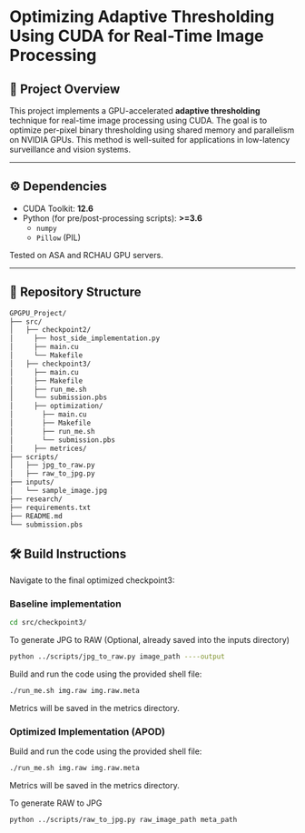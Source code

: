 # Optimizing Adaptive Thresholding Using CUDA for Real-Time Image Processing

## 📝 Project Overview

This project implements a GPU-accelerated **adaptive thresholding** technique for real-time image processing using CUDA. The goal is to optimize per-pixel binary thresholding using shared memory and parallelism on NVIDIA GPUs. This method is well-suited for applications in low-latency surveillance and vision systems.

---

## ⚙️ Dependencies

- CUDA Toolkit: **12.6**
- Python (for pre/post-processing scripts): **>=3.6**
  - `numpy`
  - `Pillow` (PIL)

Tested on ASA and RCHAU GPU servers.

---

## 📁 Repository Structure
```bash
GPGPU_Project/
├── src/
│   ├── checkpoint2/
│     ├── host_side_implementation.py
│     ├── main.cu
│     └── Makefile 
│   ├── checkpoint3/
│     ├── main.cu 
│     ├── Makefile
│     ├── run_me.sh
│     └── submission.pbs
│     ├── optimization/
│       ├── main.cu 
│       ├── Makefile
│       ├── run_me.sh
│       └── submission.pbs
│     ├── metrices/  
├── scripts/
│   ├── jpg_to_raw.py
│   ├── raw_to_jpg.py
├── inputs/
│   └── sample_image.jpg
├── research/
├── requirements.txt
├── README.md 
└── submission.pbs
```
## 🛠️ Build Instructions
Navigate to the final optimized checkpoint3:
### Baseline implementation
```bash 
cd src/checkpoint3/
```
To generate JPG to RAW (Optional, already saved into the  inputs directory)
```bash
python ../scripts/jpg_to_raw.py image_path ----output
```

Build and run the code using the provided shell file:
```bash
./run_me.sh img.raw img.raw.meta
```
Metrics will be saved in the metrics directory.

### Optimized Implementation (APOD)
Build and run the code using the provided shell file:
```bash
./run_me.sh img.raw img.raw.meta
```
Metrics will be saved in the metrics directory.

To generate RAW to JPG 
```bash
python ../scripts/raw_to_jpg.py raw_image_path meta_path
```

